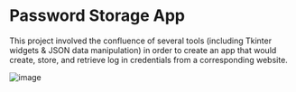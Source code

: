 # Password Storage App

This project involved the confluence of several tools (including Tkinter widgets & JSON data manipulation) in order to create an app that would create, store, and retrieve log in credentials from a corresponding website.


![image](https://github.com/user-attachments/assets/53e23191-1a64-4610-96bc-8a5ddb2d2933)
